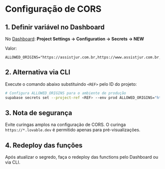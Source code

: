 # Configuração de CORS

## 1. Definir variável no Dashboard
No [Dashboard](https://supabase.com/dashboard): **Project Settings → Configuration → Secrets → NEW**

Valor:

```
ALLOWED_ORIGINS="https://assistjur.com.br,https://www.assistjur.com.br,https://assistjur.com,https://www.assistjur.com,https://*.lovable.dev"
```

## 2. Alternativa via CLI
Execute o comando abaixo substituindo `<REF>` pelo ID do projeto:

```bash
# Configura ALLOWED_ORIGINS para o ambiente de produção
supabase secrets set --project-ref <REF> --env prod ALLOWED_ORIGINS="https://assistjur.com.br,https://www.assistjur.com.br,https://assistjur.com,https://www.assistjur.com,https://*.lovable.dev"
```

## 3. Nota de segurança
Evite curingas amplos na configuração de CORS. O curinga `https://*.lovable.dev` é permitido apenas para pré-visualizações.

## 4. Redeploy das funções
Após atualizar o segredo, faça o redeploy das functions pelo Dashboard ou via CLI.
